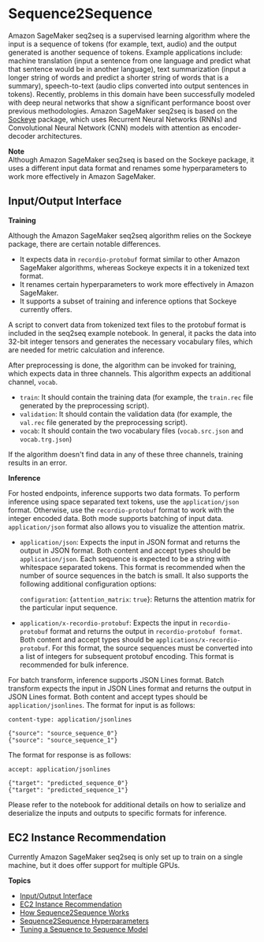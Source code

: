 # Sequence2Sequence<a name="seq-2-seq"></a>

Amazon SageMaker seq2seq is a supervised learning algorithm where the input is a sequence of tokens \(for example, text, audio\) and the output generated is another sequence of tokens\. Example applications include: machine translation \(input a sentence from one language and predict what that sentence would be in another language\), text summarization \(input a longer string of words and predict a shorter string of words that is a summary\), speech\-to\-text \(audio clips converted into output sentences in tokens\)\. Recently, problems in this domain have been successfully modeled with deep neural networks that show a significant performance boost over previous methodologies\. Amazon SageMaker seq2seq is based on the [Sockeye](http://sockeye.readthedocs.io/en/latest/README.html) package, which uses Recurrent Neural Networks \(RNNs\) and Convolutional Neural Network \(CNN\) models with attention as encoder\-decoder architectures\. 

**Note**  
Although Amazon SageMaker seq2seq is based on the Sockeye package, it uses a different input data format and renames some hyperparameters to work more effectively in Amazon SageMaker\.

## Input/Output Interface<a name="s2s-inputoutput"></a>

**Training**

Although the Amazon SageMaker seq2seq algorithm relies on the Sockeye package, there are certain notable differences\.
+ It expects data in `recordio-protobuf` format similar to other Amazon SageMaker algorithms, whereas Sockeye expects it in a tokenized text format\. 
+ It renames certain hyperparameters to work more effectively in Amazon SageMaker\. 
+ It supports a subset of training and inference options that Sockeye currently offers\. 

 A script to convert data from tokenized text files to the protobuf format is included in the seq2seq example notebook\. In general, it packs the data into 32\-bit integer tensors and generates the necessary vocabulary files, which are needed for metric calculation and inference\.

After preprocessing is done, the algorithm can be invoked for training, which expects data in three channels\. This algorithm expects an additional channel, `vocab`\.
+ `train`: It should contain the training data \(for example, the `train.rec` file generated by the preprocessing script\)\.
+ `validation`: It should contain the validation data \(for example, the `val.rec` file generated by the preprocessing script\)\.
+ `vocab`: It should contain the two vocabulary files \(`vocab.src.json` and `vocab.trg.json`\) 

If the algorithm doesn't find data in any of these three channels, training results in an error\.

**Inference**

For hosted endpoints, inference supports two data formats\. To perform inference using space separated text tokens, use the `application/json` format\. Otherwise, use the `recordio-protobuf` format to work with the integer encoded data\. Both mode supports batching of input data\. `application/json` format also allows you to visualize the attention matrix\.
+ `application/json`: Expects the input in JSON format and returns the output in JSON format\. Both content and accept types should be `application/json`\. Each sequence is expected to be a string with whitespace separated tokens\. This format is recommended when the number of source sequences in the batch is small\. It also supports the following additional configuration options:

  `configuration`: \{`attention_matrix`: `true`\}: Returns the attention matrix for the particular input sequence\.
+ `application/x-recordio-protobuf`: Expects the input in `recordio-protobuf` format and returns the output in `recordio-protobuf format`\. Both content and accept types should be `applications/x-recordio-protobuf`\. For this format, the source sequences must be converted into a list of integers for subsequent protobuf encoding\. This format is recommended for bulk inference\.

For batch transform, inference supports JSON Lines format\. Batch transform expects the input in JSON Lines format and returns the output in JSON Lines format\. Both content and accept types should be `application/jsonlines`\. The format for input is as follows:

```
content-type: application/jsonlines

{"source": "source_sequence_0"}
{"source": "source_sequence_1"}
```

The format for response is as follows:

```
accept: application/jsonlines

{"target": "predicted_sequence_0"}
{"target": "predicted_sequence_1"}
```

Please refer to the notebook for additional details on how to serialize and deserialize the inputs and outputs to specific formats for inference\.

## EC2 Instance Recommendation<a name="s2s-instances"></a>

Currently Amazon SageMaker seq2seq is only set up to train on a single machine, but it does offer support for multiple GPUs\. 

**Topics**
+ [Input/Output Interface](#s2s-inputoutput)
+ [EC2 Instance Recommendation](#s2s-instances)
+ [How Sequence2Sequence Works](seq-2-seq-howitworks.md)
+ [Sequence2Sequence Hyperparameters](seq-2-seq-hyperparameters.md)
+ [Tuning a Sequence to Sequence Model](seq-2-seq-tuning.md)